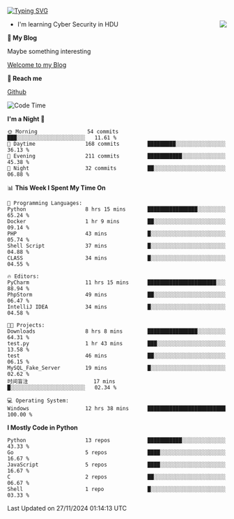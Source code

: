 [![Typing SVG](https://readme-typing-svg.herokuapp.com?font=Fira+Code&pause=1000&random=false&width=450&height=60&lines=Hello+%F0%9F%91%8B%F0%9F%8F%BB;I'm+JBNRZ)](https://git.io/typing-svg)

<a href="#">
  <img align="right" src="https://github-readme-stats.vercel.app/api?username=JBNRZ&show_icons=true&bg_color=15,f2f7fd,E0EAFC" />
</a>

- I'm learning Cyber Security in HDU

 **🌱 My Blog**

Maybe something interesting

[Welcome to my Blog](https://jbnrz.com.cn/)

 **💬 Reach me** 

[Github](https://github.com/JBNRZ)


<!--START_SECTION:waka-->
![Code Time](http://img.shields.io/badge/Code%20Time-760%20hrs%2010%20mins-blue)

**I'm a Night 🦉** 

```text
🌞 Morning                54 commits          ███░░░░░░░░░░░░░░░░░░░░░░   11.61 % 
🌆 Daytime                168 commits         █████████░░░░░░░░░░░░░░░░   36.13 % 
🌃 Evening                211 commits         ███████████░░░░░░░░░░░░░░   45.38 % 
🌙 Night                  32 commits          ██░░░░░░░░░░░░░░░░░░░░░░░   06.88 % 
```


📊 **This Week I Spent My Time On** 

```text
💬 Programming Languages: 
Python                   8 hrs 15 mins       ████████████████░░░░░░░░░   65.24 % 
Docker                   1 hr 9 mins         ██░░░░░░░░░░░░░░░░░░░░░░░   09.14 % 
PHP                      43 mins             █░░░░░░░░░░░░░░░░░░░░░░░░   05.74 % 
Shell Script             37 mins             █░░░░░░░░░░░░░░░░░░░░░░░░   04.88 % 
CLASS                    34 mins             █░░░░░░░░░░░░░░░░░░░░░░░░   04.55 % 

🔥 Editors: 
PyCharm                  11 hrs 15 mins      ██████████████████████░░░   88.94 % 
PhpStorm                 49 mins             ██░░░░░░░░░░░░░░░░░░░░░░░   06.47 % 
IntelliJ IDEA            34 mins             █░░░░░░░░░░░░░░░░░░░░░░░░   04.58 % 

🐱‍💻 Projects: 
Downloads                8 hrs 8 mins        ████████████████░░░░░░░░░   64.31 % 
test.py                  1 hr 43 mins        ███░░░░░░░░░░░░░░░░░░░░░░   13.58 % 
test                     46 mins             ██░░░░░░░░░░░░░░░░░░░░░░░   06.15 % 
MySQL_Fake_Server        19 mins             █░░░░░░░░░░░░░░░░░░░░░░░░   02.62 % 
时间盲注                     17 mins             █░░░░░░░░░░░░░░░░░░░░░░░░   02.34 % 

💻 Operating System: 
Windows                  12 hrs 38 mins      █████████████████████████   100.00 % 
```

**I Mostly Code in Python** 

```text
Python                   13 repos            ███████████░░░░░░░░░░░░░░   43.33 % 
Go                       5 repos             ████░░░░░░░░░░░░░░░░░░░░░   16.67 % 
JavaScript               5 repos             ████░░░░░░░░░░░░░░░░░░░░░   16.67 % 
C                        2 repos             ██░░░░░░░░░░░░░░░░░░░░░░░   06.67 % 
Shell                    1 repo              █░░░░░░░░░░░░░░░░░░░░░░░░   03.33 % 
```




 Last Updated on 27/11/2024 01:14:13 UTC
<!--END_SECTION:waka-->
